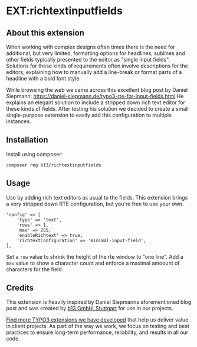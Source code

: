 # EXT:richtextinputfields

## About this extension

When working with complex designs often times there is the need for additional,
but very limited, formatting options for headlines, sublines and other fields
typically presented to the editor as "single input fields".
Solutions for these kinds of requirements often involve descriptions for the
editors, explaining how to manually add a line-break or format parts of a headline
with a bold font style.

While browsing the web we came across this excellent blog post by Daniel Siepmann:
https://daniel-siepmann.de/typo3-rte-for-input-fields.html
He explains an elegant solution to include a stripped down rich text editor for
these kinds of fields. After testing his solution we decided to create a small
single-purpose extension to easily add this configuration to multiple instances.

## Installation

Install using composer:

```
composer reg b13/richtextinputfields
```

## Usage

Use by adding rich text editors as usual to the fields. This extension brings a
very stripped down RTE configuration, but you're free to use your own.

```
'config' => [
    'type' => 'text',
    'rows' => 1,
    'max' => 255,
    'enableRichtext' => true,
    'richtextConfiguration' => 'minimal-input-field',
],
```

Set a `row` value to shrink the height of the rte window to "one line". Add a
`max` value to show a character count and enforce a maximal amoount of characters
for the field.

## Credits

This extension is heavily inspired by Daniel Siepmanns aforementioned blog post and
was created by [b13 GmbH, Stuttgart](https://b13.com) for use in our projects.

[Find more TYPO3 extensions we have developed](https://b13.com/useful-typo3-extensions-from-b13-to-you) that help us deliver value in client projects. As part of the way we work, we focus on testing and best practices to ensure long-term performance, reliability, and results in all our code.
